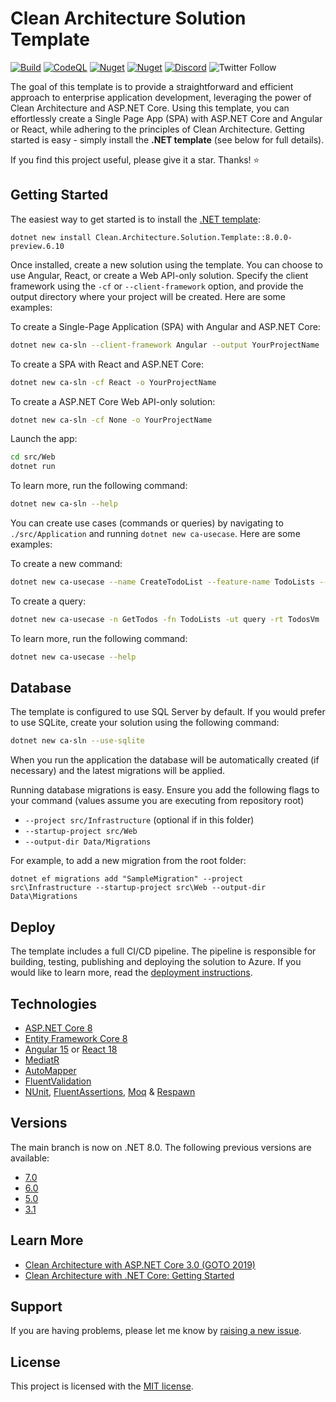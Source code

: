 # Clean Architecture Solution Template

[![Build](https://github.com/jasontaylordev/CleanArchitecture/actions/workflows/build.yml/badge.svg)](https://github.com/jasontaylordev/CleanArchitecture/actions/workflows/build.yml)
[![CodeQL](https://github.com/jasontaylordev/CleanArchitecture/actions/workflows/codeql.yml/badge.svg)](https://github.com/jasontaylordev/CleanArchitecture/actions/workflows/codeql.yml)
[![Nuget](https://img.shields.io/nuget/v/Clean.Architecture.Solution.Template?label=NuGet)](https://www.nuget.org/packages/Clean.Architecture.Solution.Template)
[![Nuget](https://img.shields.io/nuget/dt/Clean.Architecture.Solution.Template?label=Downloads)](https://www.nuget.org/packages/Clean.Architecture.Solution.Template)
[![Discord](https://img.shields.io/discord/893301913662148658?label=Discord)](https://discord.gg/p9YtBjfgGe)
![Twitter Follow](https://img.shields.io/twitter/follow/jasontaylordev?label=Follow&style=social)

The goal of this template is to provide a straightforward and efficient approach to enterprise application development, leveraging the power of Clean Architecture and ASP.NET Core. Using this template, you can effortlessly create a Single Page App (SPA) with ASP.NET Core and Angular or React, while adhering to the principles of Clean Architecture. Getting started is easy - simply install the **.NET template** (see below for full details).

If you find this project useful, please give it a star. Thanks! ⭐

## Getting Started

The easiest way to get started is to install the [.NET template](https://www.nuget.org/packages/Clean.Architecture.Solution.Template):
```
dotnet new install Clean.Architecture.Solution.Template::8.0.0-preview.6.10
```

Once installed, create a new solution using the template. You can choose to use Angular, React, or create a Web API-only solution. Specify the client framework using the `-cf` or `--client-framework` option, and provide the output directory where your project will be created. Here are some examples:

To create a Single-Page Application (SPA) with Angular and ASP.NET Core:
```bash
dotnet new ca-sln --client-framework Angular --output YourProjectName
```

To create a SPA with React and ASP.NET Core:
```bash
dotnet new ca-sln -cf React -o YourProjectName
```

To create a ASP.NET Core Web API-only solution:
```bash
dotnet new ca-sln -cf None -o YourProjectName
```

Launch the app:
```bash
cd src/Web
dotnet run
```

To learn more, run the following command:
```bash
dotnet new ca-sln --help
```

You can create use cases (commands or queries) by navigating to `./src/Application` and running `dotnet new ca-usecase`. Here are some examples:

To create a new command:
```bash
dotnet new ca-usecase --name CreateTodoList --feature-name TodoLists --usecase-type command --return-type int
```

To create a query:
```bash
dotnet new ca-usecase -n GetTodos -fn TodoLists -ut query -rt TodosVm
```

To learn more, run the following command:
```bash
dotnet new ca-usecase --help
```

## Database

The template is configured to use SQL Server by default. If you would prefer to use SQLite, create your solution using the following command:

```bash
dotnet new ca-sln --use-sqlite
```

When you run the application the database will be automatically created (if necessary) and the latest migrations will be applied.

Running database migrations is easy. Ensure you add the following flags to your command (values assume you are executing from repository root)

* `--project src/Infrastructure` (optional if in this folder)
* `--startup-project src/Web`
* `--output-dir Data/Migrations`

For example, to add a new migration from the root folder:

 `dotnet ef migrations add "SampleMigration" --project src\Infrastructure --startup-project src\Web --output-dir Data\Migrations`

## Deploy

The template includes a full CI/CD pipeline. The pipeline is responsible for building, testing, publishing and deploying the solution to Azure. If you would like to learn more, read the [deployment instructions](https://github.com/jasontaylordev/CleanArchitecture/wiki/Deployment).

## Technologies

* [ASP.NET Core 8](https://docs.microsoft.com/en-us/aspnet/core/introduction-to-aspnet-core)
* [Entity Framework Core 8](https://docs.microsoft.com/en-us/ef/core/)
* [Angular 15](https://angular.io/) or [React 18](https://react.dev/)
* [MediatR](https://github.com/jbogard/MediatR)
* [AutoMapper](https://automapper.org/)
* [FluentValidation](https://fluentvalidation.net/)
* [NUnit](https://nunit.org/), [FluentAssertions](https://fluentassertions.com/), [Moq](https://github.com/moq) & [Respawn](https://github.com/jbogard/Respawn)

## Versions
The main branch is now on .NET 8.0. The following previous versions are available:

* [7.0](https://github.com/jasontaylordev/CleanArchitecture/tree/net7.0)
* [6.0](https://github.com/jasontaylordev/CleanArchitecture/tree/net6.0)
* [5.0](https://github.com/jasontaylordev/CleanArchitecture/tree/net5.0)
* [3.1](https://github.com/jasontaylordev/CleanArchitecture/tree/netcore3.1)

## Learn More

* [Clean Architecture with ASP.NET Core 3.0 (GOTO 2019)](https://youtu.be/dK4Yb6-LxAk)
* [Clean Architecture with .NET Core: Getting Started](https://jasontaylor.dev/clean-architecture-getting-started/)

## Support

If you are having problems, please let me know by [raising a new issue](https://github.com/jasontaylordev/CleanArchitecture/issues/new/choose).

## License

This project is licensed with the [MIT license](LICENSE).
